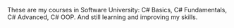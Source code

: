 These are my courses in Software University:
C# Basics, 
C# Fundamentals, 
C# Advanced, 
C# OOP.
And still learning and improving my skills.
